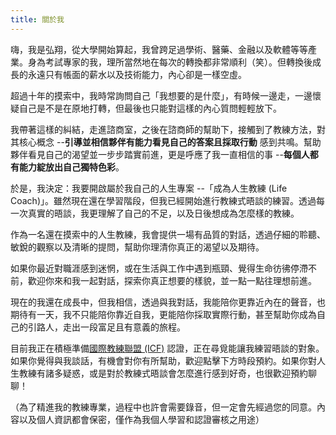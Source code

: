 ```yaml
---
title: 關於我
---
```


嗨，我是弘翔，從大學開始算起，我曾跨足過學術、醫藥、金融以及軟體等等產業。身為考試專家的我，理所當然地在每次的轉換都非常順利（笑）。但轉換後成長的永遠只有帳面的薪水以及技術能力，內心卻是一樣空虛。

超過十年的摸索中，我時常詢問自己「我想要的是什麼」，有時候一邊走，一邊懷疑自己是不是在原地打轉，但最後也只能對這樣的內心質問輕輕放下。

我帶著這樣的糾結，走進諮商室，之後在諮商師的幫助下，接觸到了教練方法，對其核心概念 --**引導並相信夥伴有能力看見自己的答案且採取行動** 感到共鳴。幫助夥伴看見自己的渴望並一步步踏實前進，更是呼應了我一直相信的事 --**每個人都有能力綻放出自己獨特色彩**。

於是，我決定：我要開啟屬於我自己的人生專案 --「成為人生教練 (Life Coach)」。雖然現在還在學習階段，但我已經開始進行教練式晤談的練習。透過每一次真實的晤談，我更理解了自己的不足，以及日後想成為怎麼樣的教練。

作為一名還在摸索中的人生教練，我會提供一場有品質的對話，透過仔細的聆聽、敏銳的觀察以及清晰的提問，幫助你理清你真正的渴望以及期待。

如果你最近對職涯感到迷惘，或在生活與工作中遇到瓶頸、覺得生命彷彿停滯不前，歡迎你來和我一起對話，探索你真正想要的樣貌，並一點一點往理想前進。

現在的我還在成長中，但我相信，透過與我對話，我能陪你更靠近內在的聲音，也期待有一天，我不只能陪你靠近自我，更能陪你採取實際行動，甚至幫助你成為自己的引路人，走出一段富足且有意義的旅程。

目前我正在積極準備[國際教練聯盟 (ICF)](https://icftaiwan.org/) 認證，正在尋覓能讓我練習晤談的對象。如果你覺得與我談話，有機會對你有所幫助，歡迎點擊下方時段預約。如果你對人生教練有諸多疑惑，或是對於教練式晤談會怎麼進行感到好奇，也很歡迎預約聊聊！

（為了精進我的教練專業，過程中也許會需要錄音，但一定會先經過您的同意。內容以及個人資訊都會保密，僅作為我個人學習和認證審核之用途）

